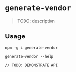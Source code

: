# `generate-vendor`

> TODO: description

## Usage

```
npm -g i generate-vendor

generate-vendor --help

// TODO: DEMONSTRATE API
```
